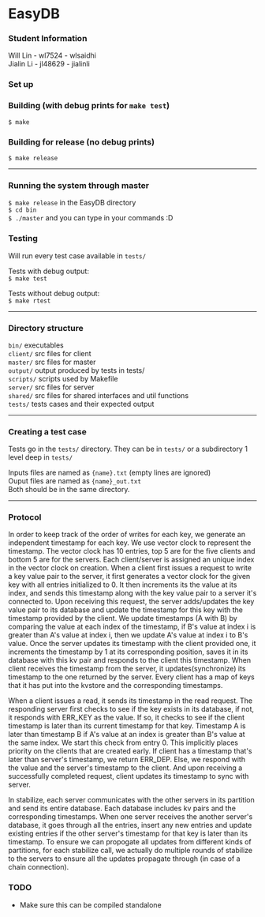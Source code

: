 # EasyDB

### Student Information
Will Lin - wl7524 - wlsaidhi  
Jialin Li - jl48629 - jialinli 

### Set up  


### Building (with debug prints for `make test`)
`$ make`  

### Building for release (no debug prints)
`$ make release`  

___

### Running the system through master
`$ make release` in the EasyDB directory  
`$ cd bin`   
`$ ./master` and you can type in your commands :D  

### Testing
Will run every test case available in `tests/`  

Tests with debug output:  
`$ make test`  

Tests without debug output:  
`$ make rtest`  
___

### Directory structure
`bin/` executables  
`client/` src files for client  
`master/` src files for master  
`output/` output produced by tests in tests/  
`scripts/` scripts used by Makefile  
`server/` src files for server  
`shared/` src files for shared interfaces and util functions  
`tests/` tests cases and their expected output  
___

### Creating a test case
Tests go in the `tests/` directory. They can be in `tests/` or a subdirectory 1
level deep in `tests/`  
  
Inputs files are named as `{name}.txt` (empty lines are ignored)  
Ouput files are named as `{name}_out.txt`  
Both should be in the same directory.  

___

### Protocol 

In order to keep track of the order of writes for each key, we generate an independent timestamp for each key.
We use vector clock to represent the timestamp. The vector clock has 10 entries, top 5 are for the five clients 
and bottom 5 are for the servers. Each client/server is assigned an unique index in the vector clock on creation.
When a client first issues a request to write a key value pair to the server, it first generates a vector clock 
for the given key with all entries initialized to 0. It then increments its the value at its index, and sends 
this timestamp along with the key value pair to a server it's connected to. Upon receiving this request, the server adds/updates the key value pair to its database and update the timestamp for this key with the timestamp provided by the client. We update timestamps (A with B) by comparing the value at each index of the timestamp,
if B's value at index i is greater than A's value at index i, then we update A's value at index i to B's value.
Once the server updates its timestamp with the client provided one, it increments the timestamp by 1 at its corresponding position, saves it in its database with this kv pair and responds to the client this timestamp.
When client receives the timestamp from the server, it updates(synchronize) its timestamp to the one returned by the server. Every client has a map of keys that it has put into the kvstore and the corresponding timestamps.

When a client issues a read, it sends its timestamp in the read request. The responding server first checks to
see if the key exists in its database, if not, it responds with ERR_KEY as the value. If so, it checks to see if 
the client timestamp is later than its current timestamp for that key. Timestamp A is later than timestamp B if 
A's value at an index is greater than B's value at the same index. We start this check from entry 0. 
This implicitly places priority on the clients that are created early. If client has a timestamp that's later 
than server's timestamp, we return ERR_DEP. Else, we respond with the value and the server's timestamp to the 
client. And upon receiving a successfully completed request, client updates its timestamp to sync with server.

In stabilize, each server communicates with the other servers in its partition and send its entire database.
Each database includes kv pairs and the corresponding timestamps. When one server receives the another server's 
database, it goes through all the entries, insert any new entries and update existing entries if the other 
server's timestamp for that key is later than its timestamp. To ensure we can propogate all updates from 
different kinds of partitions, for each stabilize call, we actually do multiple rounds of stabilize to the 
servers to ensure all the updates propagate through (in case of a chain connection).

### TODO
* Make sure this can be compiled standalone
